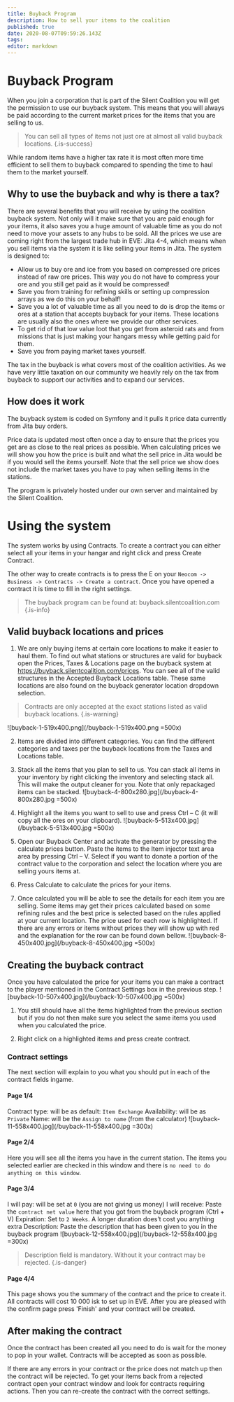 ```yaml
---
title: Buyback Program
description: How to sell your items to the coalition
published: true
date: 2020-08-07T09:59:26.143Z
tags: 
editor: markdown
---
```


# Buyback Program
When you join a corporation that is part of the Silent Coalition you will get the permission to use our buyback system. This means that you will always be paid according to the current market prices for the items that you are selling to us. 

> You can sell all types of items not just ore at almost all valid buyback locations.
{.is-success}

While random items have a higher tax rate it is most often more time efficient to sell them to buyback compared to spending the time to haul them to the market yourself.

## Why to use the buyback and why is there a tax?
There are several benefits that you will receive by using the coalition buyback system. Not only will it make sure that you are paid enough for your items, it also saves you a huge amount of valuable time as you do not need to move your assets to any hubs to be sold. All the prices we use are coming right from the largest trade hub in EVE: Jita 4-4, which means when you sell items via the system it is like selling your items in Jita. The system is designed to:

- Allow us to buy ore and ice from you based on compressed ore prices instead of raw ore prices. This way you do not have to compress your ore and you still get paid as it would be compressed!
- Save you from training for refining skills or setting up compression arrays as we do this on your behalf!
- Save you a lot of valuable time as all you need to do is drop the items or ores at a station that accepts buyback for your items. These locations are usually also the ones where we provide our other services.
- To get rid of that low value loot that you get from asteroid rats and from missions that is just making your hangars messy while getting paid for them.
- Save you from paying market taxes yourself.

The tax in the buyback is what covers most of the coalition activities. As we have very little taxation on our community we heavily rely on the tax from buyback to support our activities and to expand our services.

## How does it work
The buyback system is coded on Symfony and it pulls it price data currently from Jita buy orders. 

Price data is updated most often once a day to ensure that the prices you get are as close to the real prices as possible. When calculating prices we will show you how the price is built and what the sell price in Jita would be if you would sell the items yourself. Note that the sell price we show does not include the market taxes you have to pay when selling items in the stations.

The program is privately hosted under our own server and maintained by the Silent Coalition.

# Using the system
The system works by using Contracts. To create a contract you can either select all your items in your hangar and right click and press Create Contract. 

The other way to create contracts is to press the E on your `Neocom -> Business -> Contracts -> Create a contract`. Once you have opened a contract it is time to fill in the right settings.

> The buyback program can be found at: buyback.silentcoalition.com
{.is-info}

## Valid buyback locations and prices
1. We are only buying items at certain core locations to make it easier to haul them. To find out what stations or structures are valid for buyback open the Prices, Taxes & Locations page on the buyback system at https://buyback.silentcoalition.com/prices. You can see all of the valid structures in the Accepted Buyback Locations table. These same locations are also found on the buyback generator location dropdown selection.

> Contracts are only accepted at the exact stations listed as valid buyback locations.
{.is-warning}

![buyback-1-519x400.png](/buyback-1-519x400.png =500x)

2. Items are divided into different categories. You can find the different categories and taxes per the buyback locations from the Taxes and Locations table.

3. Stack all the items that you plan to sell to us. You can stack all items in your inventory by right clicking the inventory and selecting stack all. This will make the output cleaner for you. Note that only repackaged items can be stacked.
![buyback-4-800x280.jpg](/buyback-4-800x280.jpg =500x)

4. Highlight all the items you want to sell to use and press Ctrl – C (it will copy all the ores on your clipboard).
![buyback-5-513x400.jpg](/buyback-5-513x400.jpg =500x)

5. Open our Buyback Center and activate the generator by pressing the calculate prices button. Paste the items to the Item injector text area area by pressing Ctrl – V. Select if you want to donate a portion of the contract value to the corporation and select the location where you are selling yours items at.

6. Press Calculate to calculate the prices for your items.

7. Once calculated you will be able to see the details for each item you are selling. Some items may get their prices calculated based on some refining rules and the best price is selected based on the rules applied at your current location. The price used for each row is highlighted. If there are any errors or items without prices they will show up with red and the explanation for the row can be found down bellow.
![buyback-8-450x400.jpg](/buyback-8-450x400.jpg =500x)

## Creating the buyback contract
Once you have calculated the price for your items you can make a contract to the player mentioned in the Contract Settings box in the previous step.
![buyback-10-507x400.jpg](/buyback-10-507x400.jpg =500x)

1. You still should have all the items highlighted from the previous section but if you do not then make sure you select the same items you used when you calculated the price.

2. Right click on a highlighted items and press create contract.

### Contract settings
The next section will explain to you what you should put in each of the contract fields ingame.

#### Page 1/4
Contract type: will be as default: `Item Exchange`
Availability: will be as `Private`
Name: will be the `Assign to name` (from the calculator)
![buyback-11-558x400.jpg](/buyback-11-558x400.jpg =300x)

#### Page 2/4
Here you will see all the items you have in the current station. The items you selected earlier are checked in this window and there is `no need to do anything on this window`.

#### Page 3/4
I will pay: will be set at `0` (you are not giving us money)
I will receive: Paste the `contract net value` here that you got from the buyback program (Ctrl + V)
Expiration: Set to `2 Weeks`. A longer duration does’t cost you anything extra
Description: Paste the description that has been given to you in the buyback program
![buyback-12-558x400.jpg](/buyback-12-558x400.jpg =300x)

> Description field is mandatory. Without it your contract may be rejected.
{.is-danger}

#### Page 4/4
This page shows you the summary of the contract and the price to create it. All contracts will cost 10 000 isk to set up in EVE. After you are pleased with the confirm page press 'Finish' and your contract will be created.

## After making the contract
Once the contract has been created all you need to do is wait for the money to pop in your wallet. Contracts will be accepted as soon as possible.

If there are any errors in your contract or the price does not match up then the contract will be rejected. To get your items back from a rejected contract open your contract window and look for contracts requiring actions. Then you can re-create the contract with the correct settings.


